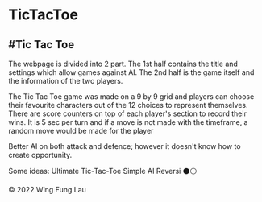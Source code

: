 # TicTacToe

#Tic Tac Toe
---

The webpage is divided into 2 part. The 1st half contains the title and settings which allow games against AI. The 2nd half is the game itself and the information of the two players. 

The Tic Tac Toe game was made on a 9 by 9 grid and players can choose their favourite characters out of the 12 choices to represent themselves. There are score counters on top of each player's section to record their wins. It is 5 sec per turn and if a move is not made with the timeframe, a random move would be made for the player 


Better AI on both attack and defence; however it doesn't know how to create opportunity.




Some ideas: Ultimate Tic-Tac-Toe 
            Simple AI
            Reversi ⚫⚪


© 2022 Wing Fung Lau

